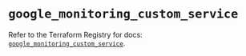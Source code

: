 # `google_monitoring_custom_service`

Refer to the Terraform Registry for docs: [`google_monitoring_custom_service`](https://registry.terraform.io/providers/hashicorp/google/4.85.0/docs/resources/monitoring_custom_service).
